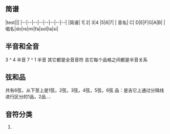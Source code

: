 ##  简谱
|test|||
|--|--|--|--|--|--|--|--|
|简谱| 1| 2| 3|4 |5|6|7|
| 音名| C| D|E|F|G|A|B|
|唱名|do|re|mi|fa|sol|la|si|

## 半音和全音
3  ^ 4 半音
7  ^ 1  半音
其它都是全音音符 
吉它每个品格之间都是半音关系

## 弦和品
共有6弦，从下至上是1弦，2弦，3弦，4弦，5弦，6弦
品：是吉它上通过分隔线进行区分的1品，2品....
## 音符分类
1. 